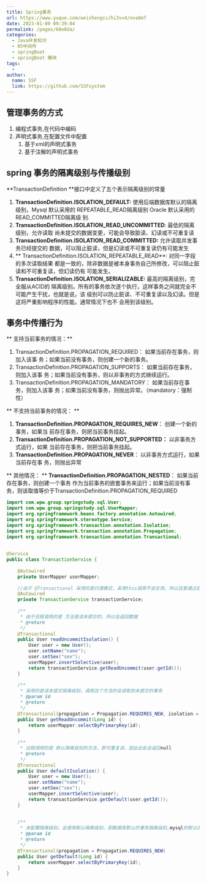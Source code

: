 ```yaml
---
title: Spring事务
url: https://www.yuque.com/weishengcc/hi3vv4/ova6mf
date: 2023-01-09 09:39:04
permalink: /pages/68e8da/
categories: 
  - Java开发知识
  - 05中间件
  - springBoot
  - springBoot 模块
tags: 
  - 
author: 
  name: SSF
  link: https://github.com/SSFsystem
---
```


<a name="kA0PO"></a>

## 管理事务的方式

1. 编程式事务,在代码中编码
2. 声明式事务,在配置文件中配置
   1. 基于xml的声明式事务
   2. 基于注解的声明式事务

<a name="OX8cl"></a>

## spring 事务的隔离级别与传播级别

**TransactionDefinition **接⼝中定义了五个表示隔离级别的常量

1. **TransactionDefinition.ISOLATION\_DEFAULT:** 使⽤后端数据库默认的隔离级别，Mysql 默认采⽤的 REPEATABLE\_READ隔离级别 Oracle 默认采⽤的 READ\_COMMITTED隔离级 别.
2. **TransactionDefinition.ISOLATION\_READ\_UNCOMMITTED**: 最低的隔离级别，允许读取 尚未提交的数据变更，可能会导致脏读、幻读或不可重复读
3. **TransactionDefinition.ISOLATION\_READ\_COMMITTED:** 允许读取并发事务已经提交的 数据，可以阻⽌脏读，但是幻读或不可重复读仍有可能发⽣
4. ** TransactionDefinition.ISOLATION\_REPEATABLE\_READ**: 对同⼀字段的多次读取结果 都是⼀致的，除⾮数据是被本身事务⾃⼰所修改，可以阻⽌脏读和不可重复读，但幻读仍有 可能发⽣。
5. **TransactionDefinition.ISOLATION\_SERIALIZABLE:** 最⾼的隔离级别，完全服从ACID的 隔离级别。所有的事务依次逐个执⾏，这样事务之间就完全不可能产⽣⼲扰，也就是说，该 级别可以防⽌脏读、不可重复读以及幻读。但是这将严重影响程序的性能。通常情况下也不 会⽤到该级别。

<a name="kiM9D"></a>

## 事务中传播行为

** ⽀持当前事务的情况：**

1. TransactionDefinition.PROPAGATION\_REQUIRED： 如果当前存在事务，则加⼊该事 务；如果当前没有事务，则创建⼀个新的事务。
2. TransactionDefinition.PROPAGATION\_SUPPORTS： 如果当前存在事务，则加⼊该事 务；如果当前没有事务，则以⾮事务的⽅式继续运⾏。
3. TransactionDefinition.PROPAGATION\_MANDATORY： 如果当前存在事务，则加⼊该事 务；如果当前没有事务，则抛出异常。（mandatory：强制性）

** 不⽀持当前事务的情况： **

1. **TransactionDefinition.PROPAGATION\_REQUIRES\_NEW**： 创建⼀个新的事务，如果当 前存在事务，则把当前事务挂起。
2. **TransactionDefinition.PROPAGATION\_NOT\_SUPPORTED：** 以⾮事务⽅式运⾏，如果 当前存在事务，则把当前事务挂起。
3. **TransactionDefinition.PROPAGATION\_NEVER**： 以⾮事务⽅式运⾏，如果当前存在事 务，则抛出异常

** 其他情况： **
**TransactionDefinition.PROPAGATION\_NESTED**： 如果当前存在事务，则创建⼀个事务 作为当前事务的嵌套事务来运⾏；如果当前没有事务，则该取值等价于TransactionDefinition.PROPAGATION\_REQUIRED

```java
import com.wpw.group.springstudy.sql.User;
import com.wpw.group.springstudy.sql.UserMapper;
import org.springframework.beans.factory.annotation.Autowired;
import org.springframework.stereotype.Service;
import org.springframework.transaction.annotation.Isolation;
import org.springframework.transaction.annotation.Propagation;
import org.springframework.transaction.annotation.Transactional;
 
 
@Service
public class TransactionService {
 
    @Autowired
    private UserMapper userMapper;
 
    //由于 @Transactional 采用的是代理模式，采用this调用不会生效，所以这里通过自引用的方式来调用。
    @Autowired
    private TransactionService transactionService;
 
    /**
     * 由于远程调用的是 方法是读未提交的，所以会返回数据
     * @return
     */
    @Transactional
    public User readUncommitIsolation() {
        User user = new User();
        user.setName("name");
        user.setSex("sex");
        userMapper.insertSelective(user);
        return transactionService.getReadUncommit(user.getId());
    }
 
    /**
     * 采用的是读未提交隔离级别，调用这个方法的会读取到未提交的事务
     * @param id
     * @return
     */
    @Transactional(propagation = Propagation.REQUIRES_NEW, isolation = Isolation.READ_UNCOMMITTED)
    public User getReadUncommit(Long id) {
        return userMapper.selectByPrimaryKey(id);
    }
 
    /**
     * 远程调用的是 默认隔离级别的方法，即可重复读，因此此处会返回null
     * @return
     */
    @Transactional
    public User defaultIsolation() {
        User user = new User();
        user.setName("name");
        user.setSex("sex");
        userMapper.insertSelective(user);
        return transactionService.getDefault(user.getId());
    }
 
 
    /**
     * 未配置隔离级别，会使用默认隔离级别，即数据库默认的事务隔离级别,mysql的默认的隔离级别是 可重复读,所以调用这个方法不会返回数据
     * @param id
     * @return
     */
    @Transactional(propagation = Propagation.REQUIRES_NEW)
    public User getDefault(Long id) {
        return userMapper.selectByPrimaryKey(id);
    }
}
```
